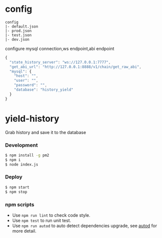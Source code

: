 # config
```
config
|- default.json
|- prod.json
|- test.json
|- dev.json
```
configure mysql connection,ws endpoint,abi endpoint
```js
{
  "state_history_server": "ws://127.0.0.1:7777",
  "get_abi_url": "http://127.0.0.1:8888/v1/chain/get_raw_abi",
  "mysql": {
    "host": "",
    "user": "",
    "password": "",
    "database": "history_yield"
  }
}
```

# yield-history

Grab history and save it to the database

### Development

```bash
$ npm install -g pm2
$ npm i
$ node index.js
```

### Deploy

```bash
$ npm start
$ npm stop
```

### npm scripts

- Use `npm run lint` to check code style.
- Use `npm test` to run unit test.
- Use `npm run autod` to auto detect dependencies upgrade, see [autod](https://www.npmjs.com/package/autod) for more detail.


[egg]: https://eggjs.org